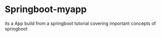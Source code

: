 # Springboot-myapp
its a App build from a springboot tutorial covering important concepts of springboot
